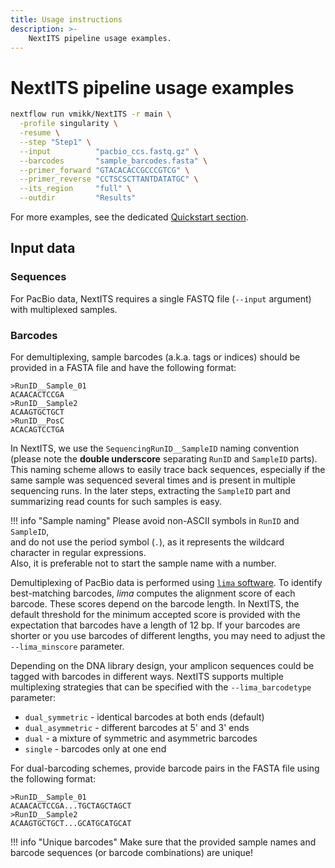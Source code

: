 ```yaml
---
title: Usage instructions
description: >-
    NextITS pipeline usage examples.
---
```


# NextITS pipeline usage examples

``` bash
nextflow run vmikk/NextITS -r main \
  -profile singularity \
  -resume \
  --step "Step1" \
  --input          "pacbio_ccs.fastq.gz" \
  --barcodes       "sample_barcodes.fasta" \
  --primer_forward "GTACACACCGCCCGTCG" \
  --primer_reverse "CCTSCSCTTANTDATATGC" \
  --its_region     "full" \
  --outdir         "Results"
```

For more examples, see the dedicated [Quickstart section](quickstart.md).

## Input data

### Sequences

For PacBio data, NextITS requires a single FASTQ file (`--input` argument) with multiplexed samples.  

### Barcodes

For demultiplexing, sample barcodes (a.k.a. tags or indices) should be provided in a FASTA file 
and have the following format:  
```
>RunID__Sample_01
ACAACACTCCGA
>RunID__Sample2
ACAAGTGCTGCT
>RunID__PosC
ACACAGTCCTGA
```

In NextITS, we use the `SequencingRunID__SampleID` naming convention 
(please note the **double underscore** separating `RunID` and `SampleID` parts). 
This naming scheme allows to easily trace back sequences, especially if the same sample 
was sequenced several times and is present in multiple sequencing runs. 
In the later steps, extracting the `SampleID` part and summarizing read counts for such samples is easy.  

!!! info "Sample naming"
    Please avoid non-ASCII symbols in `RunID` and `SampleID`,  
    and do not use the period symbol (`.`), as it represents the wildcard character in regular expressions.  
    Also, it is preferable not to start the sample name with a number.  

Demultiplexing of PacBio data is performed using [`lima` software](https://lima.how/faq/). 
To identify best-matching barcodes, *lima* computes the alignment score of each barcode. 
These scores depend on the barcode length. 
In NextITS, the default threshold for the minimum accepted score is provided with the expectation that barcodes have a length of 12 bp. 
If your barcodes are shorter or you use barcodes of different lengths, you may need to adjust the `--lima_minscore` parameter.  

Depending on the DNA library design, your amplicon sequences could be tagged with barcodes in different ways.
NextITS supports multiple multiplexing strategies that can be specified with the `--lima_barcodetype` parameter:

- `dual_symmetric` - identical barcodes at both ends (default)
- `dual_asymmetric` - different barcodes at 5' and 3' ends
- `dual` - a mixture of symmetric and asymmetric barcodes
- `single` - barcodes only at one end

For dual-barcoding schemes, provide barcode pairs in the FASTA file using the following format:

```
>RunID__Sample_01
ACAACACTCCGA...TGCTAGCTAGCT
>RunID__Sample2
ACAAGTGCTGCT...GCATGCATGCAT
```

!!! info "Unique barcodes"
    Make sure that the provided sample names and barcode sequences (or barcode combinations) are unique!

